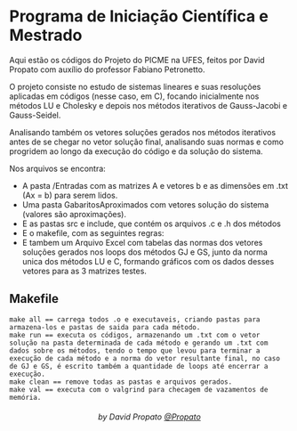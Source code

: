 # Programa de Iniciação Científica e Mestrado

Aqui estão os códigos do Projeto do PICME na UFES, feitos por David Propato com auxílio do professor Fabiano Petronetto.

O projeto consiste no estudo de sistemas lineares e suas resoluções aplicadas em códigos (nesse caso, em C), focando inicialmente nos métodos LU e Cholesky e depois nos métodos iterativos de Gauss-Jacobi e Gauss-Seidel.

Analisando também os vetores soluções gerados nos métodos iterativos antes de se chegar no vetor solução final, analisando suas normas e como progridem ao longo da execução do código e da solução do sistema.

Nos arquivos se encontra:

* A pasta /Entradas com as matrizes A e vetores b e as dimensões em .txt (Ax = b) para serem lidos.
* Uma pasta GabaritosAproximados com vetores solução do sistema (valores são aproximações).
* E as pastas src e include, que contém os arquivos .c e .h dos métodos
* E o makefile, com as seguintes regras:
* E tambem um Arquivo Excel com tabelas das normas dos vetores soluções gerados nos loops dos métodos GJ e GS, junto da norma unica dos métodos LU e C, formando gráficos com os dados desses vetores para as 3 matrizes testes.

## Makefile

```
make all == carrega todos .o e executaveis, criando pastas para armazena-los e pastas de saida para cada método.
make run == executa os códigos, armazenando um .txt com o vetor solução na pasta determinada de cada método e gerando um .txt com dados sobre os métodos, tendo o tempo que levou para terminar a execução de cada método e a norma do vetor resultante final, no caso de GJ e GS, é escrito também a quantidade de loops até encerrar a execução.
make clean == remove todas as pastas e arquivos gerados.
make val == executa com o valgrind para checagem de vazamentos de memória.
```

<h6 align="center">by David Propato <a href="https://github.com/Propato">@Propato</a></h6>

